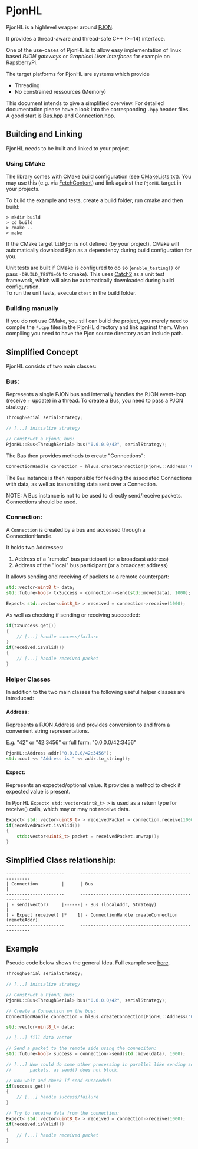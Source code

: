 # PjonHL
PjonHL is a highlevel wrapper around [PJON](https://github.com/gioblu/PJON).

It provides a thread-aware and thread-safe C++ (>=14) interface. 

One of the use-cases of PjonHL is to allow easy implementation of linux based
_PJON gateways_ or _Graphical User Interfaces_ for example on RapsberryPi.

The target platforms for PjonHL are systems which provide
- Threading
- No constrained ressources (Memory)

This document intends to give a simplified overview. For detailed documentation
please have a look into the corresponding `.hpp` header files. A good start is
[Bus.hpp](./Bus.hpp) and [Connection.hpp](./Connection.hpp).

## Building and Linking
PjonHL needs to be built and linked to your project.

### Using CMake
The library comes with CMake build configuration (see [CMakeLists.txt](./CMakeLists.txt)).
You may use this (e.g. via
[FetchContent](https://cmake.org/cmake/help/latest/module/FetchContent.html))
and link against the `PjonHL` target in your projects.

To build the example and tests, create a build folder, run cmake and then build:
```
> mkdir build
> cd build
> cmake ..
> make
```

If the CMake target `libPjon` is not defined (by your project), CMake will
automatically download Pjon as a dependency during build configuration for you.

Unit tests are built if CMake is configured to do so (`enable_testing()` or
pass `-DBUILD_TESTS=ON` to cmake).
This uses [Catch2](https://github.com/catchorg/Catch2) as a unit test framework,
which will also be automatically downloaded during build configuration.  
To run the unit tests, execute `ctest` in the build folder.

### Building manually
If you do not use CMake, you still can build the project, you merely need to
compile the `*.cpp` files in the PjonHL directory and link against them. When
compiling you need to have the Pjon source directory as an include path.

## Simplified Concept
PjonHL consists of two main classes:

### Bus:
Represents a single PJON bus and internally handles the PJON event-loop
(receive + update) in a thread. To create a Bus, you need to pass a PJON strategy:

```C++
ThroughSerial serialStrategy;

// [...] initialize strategy

// Construct a PjonHL bus:
PjonHL::Bus<ThroughSerial> bus("0.0.0.0/42", serialStrategy);
```

The Bus then provides methods to create "Connections":

```C++
ConnectionHandle connection = hlBus.createConnection(PjonHL::Address("0.0.0.0/53"));
```

The `Bus` instance is then responsible for feeding the associated Connections
with data, as well as transmitting data sent over a Connection.

NOTE: A Bus instance is not to be used to directly send/receive packets. Connections should be used.

### Connection:
A `Connection` is created by a bus and accessed through a ConnectionHandle.

It holds two Addresses:
   1. Address of a "remote" bus participant (or a broadcast address)
   2. Address of the "local" bus participant (or a broadcast address)

It allows sending and receiving of packets to a remote counterpart:
```C++
std::vector<uint8_t> data;
std::future<bool> txSuccess = connection->send(std::move(data), 1000);

Expect< std::vector<uint8_t> > received = connection->receive(1000);
```

As well as checking if sending or receiving succeeded:
```C++
if(txSuccess.get())
{
    // [...] handle success/failure
}
if(received.isValid())
{
    // [...] handle received packet
}

```

### Helper Classes
In addition to the two main classes the following useful helper classes are
introduced:

#### Address:
Represents a PJON Address and provides conversion to and from a convenient
string representations.

E.g. "42" or "42:3456" or full form: "0.0.0.0/42:3456"
```C++
PjonHL::Address addr("0.0.0.0/42:3456");
std::cout << "Address is " << addr.to_string();
```

#### Expect:
Represents an expected/optional value.
It provides a method to check if expected value is present.

In PjonHL `Expect< std::vector<uint8_t> >` is used as a return type for
receive() calls, which may or may not receive data.
```C++
Expect< std::vector<uint8_t> > receivedPacket = connection.receive(1000);
if(receivedPacket.isValid())
{
    std::vector<uint8_t> packet = receivedPacket.unwrap();
}
```

## Simplified Class relationship:
```
----------------------      ---------------------------------------------------
| Connection         |      | Bus                                             |
----------------------      ---------------------------------------------------
| - send(vector)     |------| - Bus (localAddr, Strategy)                     |
| - Expect receive() |*    1| - ConnectionHandle createConnection (remoteAddr)|
----------------------      ---------------------------------------------------
```

## Example
Pseudo code below shows the general Idea.
Full example see [here](./examples/throughSerialTxRx.cpp).
```C++
ThroughSerial serialStrategy;

// [...] initialize strategy

// Construct a PjonHL bus:
PjonHL::Bus<ThroughSerial> bus("0.0.0.0/42", serialStrategy);

// Create a Connection on the bus:
ConnectionHandle connection = hlBus.createConnection(PjonHL::Address("0.0.0.0/53"));

std::vector<uint8_t> data;

// [...] fill data vector

// Send a packet to the remote side using the conneciton:
std::future<bool> success = connection->send(std::move(data), 1000);

// [...] Now could do some other processing in parallel like sending some other
//       packets, as send() does not block.

// Now wait and check if send succeeded:
if(success.get())
{
    // [...] handle success/failure
}

// Try to receive data from the connection:
Expect< std::vector<uint8_t> > received = connection->receive(1000);
if(received.isValid())
{
    // [...] handle received packet
}

```
